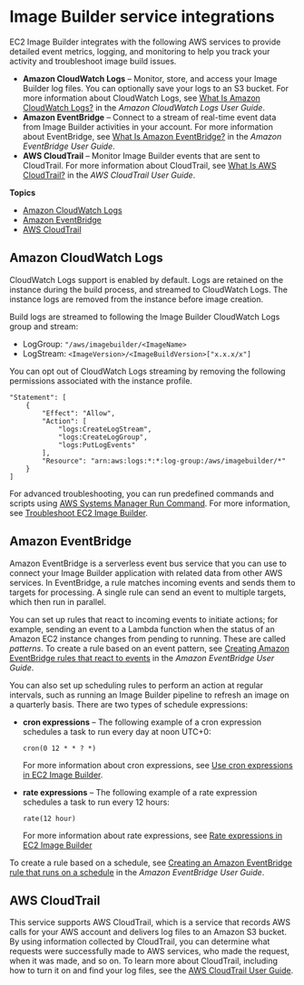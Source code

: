 # Image Builder service integrations<a name="ibhow-integrations"></a>

EC2 Image Builder integrates with the following AWS services to provide detailed event metrics, logging, and monitoring to help you track your activity and troubleshoot image build issues\.
+ **Amazon CloudWatch Logs** – Monitor, store, and access your Image Builder log files\. You can optionally save your logs to an S3 bucket\. For more information about CloudWatch Logs, see [What Is Amazon CloudWatch Logs?](https://docs.aws.amazon.com/AmazonCloudWatch/latest/logs/WhatIsCloudWatchLogs.html) in the *Amazon CloudWatch Logs User Guide*\.
+ **Amazon EventBridge** – Connect to a stream of real\-time event data from Image Builder activities in your account\. For more information about EventBridge, see [What Is Amazon EventBridge?](https://docs.aws.amazon.com/eventbridge/latest/userguide/eb-what-is.html) in the *Amazon EventBridge User Guide*\.
+ **AWS CloudTrail** – Monitor Image Builder events that are sent to CloudTrail\. For more information about CloudTrail, see [What Is AWS CloudTrail?](https://docs.aws.amazon.com/awscloudtrail/latest/userguide/cloudtrail-user-guide.html) in the *AWS CloudTrail User Guide*\.

**Topics**
+ [Amazon CloudWatch Logs](#integ-cwlogs)
+ [Amazon EventBridge](#integ-eventbridge)
+ [AWS CloudTrail](#integ-cloudtrail)

## Amazon CloudWatch Logs<a name="integ-cwlogs"></a>

CloudWatch Logs support is enabled by default\. Logs are retained on the instance during the build process, and streamed to CloudWatch Logs\. The instance logs are removed from the instance before image creation\.

Build logs are streamed to following the Image Builder CloudWatch Logs group and stream:
+ LogGroup: `"/aws/imagebuilder/<ImageName>`
+ LogStream: `<ImageVersion>/<ImageBuildVersion>["x.x.x/x"]`

You can opt out of CloudWatch Logs streaming by removing the following permissions associated with the instance profile\.

```
"Statement": [
    {
        "Effect": "Allow",
        "Action": [
            "logs:CreateLogStream",
            "logs:CreateLogGroup",
            "logs:PutLogEvents"
        ],
        "Resource": "arn:aws:logs:*:*:log-group:/aws/imagebuilder/*"
    }
]
```

For advanced troubleshooting, you can run predefined commands and scripts using [AWS Systems Manager Run Command](https://docs.aws.amazon.com/systems-manager/latest/userguide/execute-remote-commands.html)\. For more information, see [Troubleshoot EC2 Image Builder](image-builder-troubleshooting.md)\.

## Amazon EventBridge<a name="integ-eventbridge"></a>

Amazon EventBridge is a serverless event bus service that you can use to connect your Image Builder application with related data from other AWS services\. In EventBridge, a rule matches incoming events and sends them to targets for processing\. A single rule can send an event to multiple targets, which then run in parallel\.

You can set up rules that react to incoming events to initiate actions; for example, sending an event to a Lambda function when the status of an Amazon EC2 instance changes from pending to running\. These are called *patterns*\. To create a rule based on an event pattern, see [Creating Amazon EventBridge rules that react to events](https://docs.aws.amazon.com/eventbridge/latest/userguide/eb-create-rule.html) in the *Amazon EventBridge User Guide*\.

You can also set up scheduling rules to perform an action at regular intervals, such as running an Image Builder pipeline to refresh an image on a quarterly basis\. There are two types of schedule expressions:
+ **cron expressions** – The following example of a cron expression schedules a task to run every day at noon UTC\+0:

  `cron(0 12 * * ? *)`

  For more information about cron expressions, see [Use cron expressions in EC2 Image Builder](cron-expressions.md)\.
+ **rate expressions** – The following example of a rate expression schedules a task to run every 12 hours:

  `rate(12 hour)`

  For more information about rate expressions, see [Rate expressions in EC2 Image Builder](cron-expressions.md#ib-rate-expressions)

To create a rule based on a schedule, see [Creating an Amazon EventBridge rule that runs on a schedule](https://docs.aws.amazon.com/eventbridge/latest/userguide/eb-create-rule-schedule.html) in the *Amazon EventBridge User Guide*\.

## AWS CloudTrail<a name="integ-cloudtrail"></a>

This service supports AWS CloudTrail, which is a service that records AWS calls for your AWS account and delivers log files to an Amazon S3 bucket\. By using information collected by CloudTrail, you can determine what requests were successfully made to AWS services, who made the request, when it was made, and so on\. To learn more about CloudTrail, including how to turn it on and find your log files, see the [AWS CloudTrail User Guide](https://docs.aws.amazon.com/awscloudtrail/latest/userguide/)\.